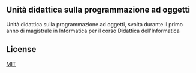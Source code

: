 ## Unità didattica sulla programmazione ad oggetti

Unità didattica sulla programmazione ad oggetti, svolta durante il primo anno di magistrale in Informatica per il corso Didattica dell'Informatica

## License
[MIT](https://choosealicense.com/licenses/mit/)
